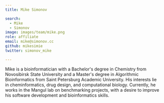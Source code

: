 ```yaml
---
title: Mike Simonov

search:
  - Mike
  - Simonov
image: images/team/mike.png
role: affiliate
email: mike@simonov.cc
github: mikesimie
twitter: simonov_mike

---
```


Mike is a bioinformatician with a Bachelor's degree in Chemistry from Novosibirsk State University and a Master's degree in Algorithmic Bioinformatics from Saint Petersburg Academic University. His interests lie in cheminformatics, drug design, and computational biology. Currently, he works in the Mangul lab on benchmarking projects, with a desire to improve his software development and bioinformatics skills.
